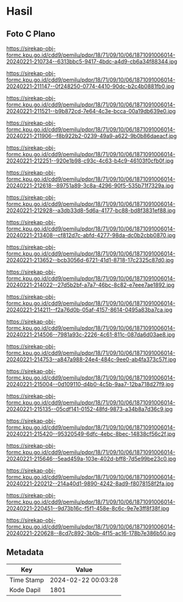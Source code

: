 # Hasil

## Foto C Plano

https://sirekap-obj-formc.kpu.go.id/cdd9/pemilu/pdpr/18/71/09/10/06/1871091006014-20240221-210734--6313bbc5-9417-4bdc-a4d9-cb6a34f88344.jpg

https://sirekap-obj-formc.kpu.go.id/cdd9/pemilu/pdpr/18/71/09/10/06/1871091006014-20240221-211147--0f248250-0774-4410-90dc-b2c4b0881fb0.jpg

https://sirekap-obj-formc.kpu.go.id/cdd9/pemilu/pdpr/18/71/09/10/06/1871091006014-20240221-211521--b9b872cd-7e64-4c3e-bcca-00a19db639e0.jpg

https://sirekap-obj-formc.kpu.go.id/cdd9/pemilu/pdpr/18/71/09/10/06/1871091006014-20240221-211906--f8b922b2-0239-49a9-a622-9b0b86daeacf.jpg

https://sirekap-obj-formc.kpu.go.id/cdd9/pemilu/pdpr/18/71/09/10/06/1871091006014-20240221-212251--920e1b98-c93c-4c63-b4c9-46103f0cfb0f.jpg

https://sirekap-obj-formc.kpu.go.id/cdd9/pemilu/pdpr/18/71/09/10/06/1871091006014-20240221-212618--89751a89-3c8a-4296-90f5-535b71f7329a.jpg

https://sirekap-obj-formc.kpu.go.id/cdd9/pemilu/pdpr/18/71/09/10/06/1871091006014-20240221-212928--a3db33d8-5d6a-4177-bc88-bd8f3831ef88.jpg

https://sirekap-obj-formc.kpu.go.id/cdd9/pemilu/pdpr/18/71/09/10/06/1871091006014-20240221-213408--cf812d7c-abfd-4277-98da-dc0b2cbb0870.jpg

https://sirekap-obj-formc.kpu.go.id/cdd9/pemilu/pdpr/18/71/09/10/06/1871091006014-20240221-213652--bcb3056d-6721-41d1-8718-17c2325c87d0.jpg

https://sirekap-obj-formc.kpu.go.id/cdd9/pemilu/pdpr/18/71/09/10/06/1871091006014-20240221-214022--27d5b2bf-a7a7-46bc-8c82-e7eee7ae1892.jpg

https://sirekap-obj-formc.kpu.go.id/cdd9/pemilu/pdpr/18/71/09/10/06/1871091006014-20240221-214211--f2a76d0b-05af-4157-8614-0495a83ba7ca.jpg

https://sirekap-obj-formc.kpu.go.id/cdd9/pemilu/pdpr/18/71/09/10/06/1871091006014-20240221-214506--7981a93c-2226-4c61-811c-087da6d03ae8.jpg

https://sirekap-obj-formc.kpu.go.id/cdd9/pemilu/pdpr/18/71/09/10/06/1871091006014-20240221-214753--a847a988-24e4-484c-9ee0-ab4fa373c57f.jpg

https://sirekap-obj-formc.kpu.go.id/cdd9/pemilu/pdpr/18/71/09/10/06/1871091006014-20240221-215004--0d109110-d4b0-4c5b-9aa7-12ba718d27f9.jpg

https://sirekap-obj-formc.kpu.go.id/cdd9/pemilu/pdpr/18/71/09/10/06/1871091006014-20240221-215135--05cdf141-0152-48fd-9873-a34b8a7d36c9.jpg

https://sirekap-obj-formc.kpu.go.id/cdd9/pemilu/pdpr/18/71/09/10/06/1871091006014-20240221-215420--95320549-6dfc-4ebc-8bec-14838cf56c2f.jpg

https://sirekap-obj-formc.kpu.go.id/cdd9/pemilu/pdpr/18/71/09/10/06/1871091006014-20240221-215646--5ead459a-103e-402d-bff8-7d5e99be23c0.jpg

https://sirekap-obj-formc.kpu.go.id/cdd9/pemilu/pdpr/18/71/09/10/06/1871091006014-20240221-220212--214a40d1-9890-4242-8ad9-f8078158f2fa.jpg

https://sirekap-obj-formc.kpu.go.id/cdd9/pemilu/pdpr/18/71/09/10/06/1871091006014-20240221-220451--9d73b16c-f5f1-458e-8c6c-9e7e3ff8f38f.jpg

https://sirekap-obj-formc.kpu.go.id/cdd9/pemilu/pdpr/18/71/09/10/06/1871091006014-20240221-220628--8cd7c892-3b0b-4f15-ac16-178b7e386b50.jpg


## Metadata

| Key        | Value               |
| ---------- | ------------------- |
| Time Stamp | 2024-02-22 00:03:28 |
| Kode Dapil | 1801                |



